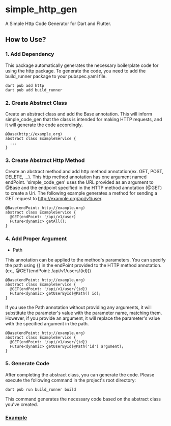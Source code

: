 # simple_http_gen

A Simple Http Code Generator for Dart and Flutter.

## How to Use?

### 1. Add Dependency

This package automatically generates the necessary boilerplate code for using the http package. To generate the code, you need to add the build_runner package to your pubspec.yaml file.

```
dart pub add http
dart pub add build_runner
```

### 2. Create Abstract Class

Create an abstract class and add the Base annotation. This will inform simple_code_gen that the class is intended for making HTTP requests, and it will generate the code accordingly.

```
@Base(http://example.org)
abstract class ExampleService {
  ...
}
```

### 3. Create Abstract Http Method

Create an abstract method and add http method annotation(ex. GET, POST, DELETE, ...). This http method annotation has one argument named endPoint. 'simple_code_gen' uses the URL provided as an argument to @Base and the endpoint specified in the HTTP method annotation (@GET) to create a Uri. The following example generates a method for sending a GET request to http://example.org/api/v1/user.


```
@Base(endPoint: http://example.org)
abstract class ExampleService {
  @GET(endPoint: '/api/v1/user)
  Future<dynamic> getAll();
}
```

### 4. Add Proper Argument

- Path

This annotation can be applied to the method's parameters. You can specify the path using {} in the endPoint provided to the HTTP method annotation. (ex., @GET(endPoint: /api/v1/users/{id}))

```
@Base(endPoint: http://example.org)
abstract class ExampleService {
  @GET(endPoint: '/api/v1/user/{id})
  Future<dynamic> getUserById(@Path() id);
}
```

If you use the Path annotation without providing any arguments, it will substitute the parameter's value with the parameter name, matching them. However, if you provide an argument, it will replace the parameter's value with the specified argument in the path.

```
@Base(endPoint: http://example.org)
abstract class ExampleService {
  @GET(endPoint: '/api/v1/user/{id})
  Future<dynamic> getUserById(@Path('id') argument);
}
```

### 5. Generate Code

After completing the abstract class, you can generate the code. Please execute the following command in the project's root directory:

```
dart pub run build_runner build
```

This command generates the necessary code based on the abstract class you've created.


### [Example](https://github.com/tjdwns5063/simple_http/blob/master/simple_http_gen/example/example.dart)




